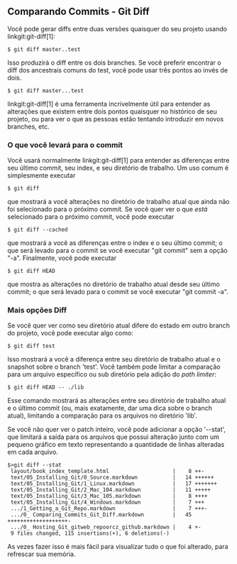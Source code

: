﻿## Comparando Commits - Git Diff ##

Você pode gerar diffs entre duas versões quaisquer do seu projeto usando
linkgit:git-diff[1]:

    $ git diff master..test

Isso produzirá o diff entre os dois branches. Se você preferir encontrar o diff
dos ancestrais comuns do test, você pode usar três pontos ao invés de dois.

    $ git diff master...test

linkgit:git-diff[1] é uma ferramenta incrivelmente útil para entender as 
alterações que existem entre dois pontos quaisquer no histórico de seu projeto,
ou para ver o que as pessoas estão tentando introduzir em novos branches, etc.

### O que você levará para o commit ###

Você usará normalmente linkgit:git-diff[1] para entender as diferenças entre
seu último commit, seu index, e seu diretório de trabalho.
Um uso comum é simplesmente executar
    
    $ git diff
    
que mostrará a você alterações no diretório de trabalho atual que ainda não foi
selecionado para o próximo commit.
Se você quer ver o que _está_ selecionado para o próximo commit, você pode 
executar

    $ git diff --cached

que mostrará a você as diferenças entre o index e o seu último commit;
o que será levado para o commit se você executar "git commit" sem a opção
"-a".
Finalmente, você pode executar

    $ git diff HEAD

que mostra as alterações no diretório de trabalho atual desde seu último commit;
o que será levado para o commit se você executar "git commit -a".

### Mais opções Diff ###

Se você quer ver como seu diretório atual difere do estado em outro branch
do projeto, você pode executar algo como:

    $ git diff test

Isso mostrará a você a diferença entre seu diretório de trabalho atual e o 
snapshot sobre o branch 'test'. Você também pode limitar a comparação para um
arquivo específico ou sub diretório pela adição do *path limiter*:

    $ git diff HEAD -- ./lib 

Esse comando mostrará as alterações entre seu diretório de trabalho atual e 
o último commit (ou, mais exatamente, dar uma dica sobre o branch atual), 
limitando a comparação para os arquivos no diretório 'lib'.

Se você não quer ver o patch inteiro, você pode adicionar a opção '--stat',
que limitará a saída para os arquivos que possui alteração junto com um 
pequeno gráfico em texto representando a quantidade de linhas alteradas 
em cada arquivo.

    $>git diff --stat
     layout/book_index_template.html                    |    8 ++-
     text/05_Installing_Git/0_Source.markdown           |   14 ++++++
     text/05_Installing_Git/1_Linux.markdown            |   17 +++++++
     text/05_Installing_Git/2_Mac_104.markdown          |   11 +++++
     text/05_Installing_Git/3_Mac_105.markdown          |    8 ++++
     text/05_Installing_Git/4_Windows.markdown          |    7 +++
     .../1_Getting_a_Git_Repo.markdown                  |    7 +++-
     .../0_ Comparing_Commits_Git_Diff.markdown         |   45 +++++++++++++++++++-
     .../0_ Hosting_Git_gitweb_repoorcz_github.markdown |    4 +-
     9 files changed, 115 insertions(+), 6 deletions(-)

As vezes fazer isso é mais fácil para visualizar tudo o que foi alterado, para 
refrescar sua memória.